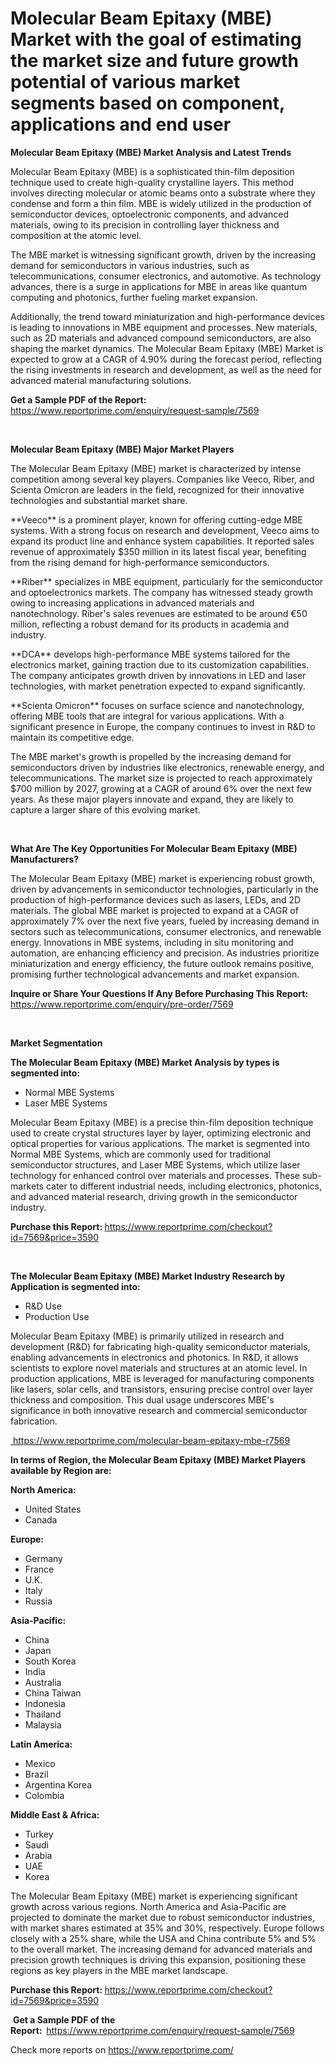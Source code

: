 <p><h1>Molecular Beam Epitaxy (MBE) Market with the goal of estimating the market size and future growth potential of various market segments based on component, applications and end user</h1></p><p><strong>Molecular Beam Epitaxy (MBE) Market Analysis and Latest Trends</strong></p>
<p><p>Molecular Beam Epitaxy (MBE) is a sophisticated thin-film deposition technique used to create high-quality crystalline layers. This method involves directing molecular or atomic beams onto a substrate where they condense and form a thin film. MBE is widely utilized in the production of semiconductor devices, optoelectronic components, and advanced materials, owing to its precision in controlling layer thickness and composition at the atomic level.</p><p>The MBE market is witnessing significant growth, driven by the increasing demand for semiconductors in various industries, such as telecommunications, consumer electronics, and automotive. As technology advances, there is a surge in applications for MBE in areas like quantum computing and photonics, further fueling market expansion. </p><p>Additionally, the trend toward miniaturization and high-performance devices is leading to innovations in MBE equipment and processes. New materials, such as 2D materials and advanced compound semiconductors, are also shaping the market dynamics. The Molecular Beam Epitaxy (MBE) Market is expected to grow at a CAGR of 4.90% during the forecast period, reflecting the rising investments in research and development, as well as the need for advanced material manufacturing solutions.</p></p>
<p><strong>Get a Sample PDF of the Report:&nbsp;</strong> <a href="https://www.reportprime.com/enquiry/request-sample/7569?utm_campaign=2201&utm_medium=2&utm_source=Github&utm_content=ia&utm_term=19032025&utm_id=molecular-beam-epitaxy-mbe">https://www.reportprime.com/enquiry/request-sample/7569</a></p>
<p>&nbsp;</p>
<p><strong>Molecular Beam Epitaxy (MBE) Major Market Players</strong></p>
<p><p>The Molecular Beam Epitaxy (MBE) market is characterized by intense competition among several key players. Companies like Veeco, Riber, and Scienta Omicron are leaders in the field, recognized for their innovative technologies and substantial market share.</p><p>**Veeco** is a prominent player, known for offering cutting-edge MBE systems. With a strong focus on research and development, Veeco aims to expand its product line and enhance system capabilities. It reported sales revenue of approximately $350 million in its latest fiscal year, benefiting from the rising demand for high-performance semiconductors.</p><p>**Riber** specializes in MBE equipment, particularly for the semiconductor and optoelectronics markets. The company has witnessed steady growth owing to increasing applications in advanced materials and nanotechnology. Riber's sales revenues are estimated to be around €50 million, reflecting a robust demand for its products in academia and industry.</p><p>**DCA** develops high-performance MBE systems tailored for the electronics market, gaining traction due to its customization capabilities. The company anticipates growth driven by innovations in LED and laser technologies, with market penetration expected to expand significantly.</p><p>**Scienta Omicron** focuses on surface science and nanotechnology, offering MBE tools that are integral for various applications. With a significant presence in Europe, the company continues to invest in R&D to maintain its competitive edge.</p><p>The MBE market's growth is propelled by the increasing demand for semiconductors driven by industries like electronics, renewable energy, and telecommunications. The market size is projected to reach approximately $700 million by 2027, growing at a CAGR of around 6% over the next few years. As these major players innovate and expand, they are likely to capture a larger share of this evolving market.</p></p>
<p>&nbsp;</p>
<p><strong>What Are The Key Opportunities For Molecular Beam Epitaxy (MBE) Manufacturers?</strong></p>
<p><p>The Molecular Beam Epitaxy (MBE) market is experiencing robust growth, driven by advancements in semiconductor technologies, particularly in the production of high-performance devices such as lasers, LEDs, and 2D materials. The global MBE market is projected to expand at a CAGR of approximately 7% over the next five years, fueled by increasing demand in sectors such as telecommunications, consumer electronics, and renewable energy. Innovations in MBE systems, including in situ monitoring and automation, are enhancing efficiency and precision. As industries prioritize miniaturization and energy efficiency, the future outlook remains positive, promising further technological advancements and market expansion.</p></p>
<p><strong>Inquire or Share Your Questions If Any Before Purchasing This Report:</strong> <a href="https://www.reportprime.com/enquiry/pre-order/7569?utm_campaign=2201&utm_medium=2&utm_source=Github&utm_content=ia&utm_term=19032025&utm_id=molecular-beam-epitaxy-mbe">https://www.reportprime.com/enquiry/pre-order/7569</a></p>
<p>&nbsp;</p>
<p><strong>Market Segmentation</strong></p>
<p><strong>The Molecular Beam Epitaxy (MBE) Market Analysis by types is segmented into:</strong></p>
<p><ul><li>Normal MBE Systems</li><li>Laser MBE Systems</li></ul></p>
<p><p>Molecular Beam Epitaxy (MBE) is a precise thin-film deposition technique used to create crystal structures layer by layer, optimizing electronic and optical properties for various applications. The market is segmented into Normal MBE Systems, which are commonly used for traditional semiconductor structures, and Laser MBE Systems, which utilize laser technology for enhanced control over materials and processes. These sub-markets cater to different industrial needs, including electronics, photonics, and advanced material research, driving growth in the semiconductor industry.</p></p>
<p><strong>Purchase this Report:&nbsp;</strong><a href="https://www.reportprime.com/checkout?id=7569&price=3590&utm_campaign=2201&utm_medium=2&utm_source=Github&utm_content=ia&utm_term=19032025&utm_id=molecular-beam-epitaxy-mbe">https://www.reportprime.com/checkout?id=7569&price=3590</a></p>
<p>&nbsp;</p>
<p><strong>The Molecular Beam Epitaxy (MBE) Market Industry Research by Application is segmented into:</strong></p>
<p><ul><li>R&D Use</li><li>Production Use</li></ul></p>
<p><p>Molecular Beam Epitaxy (MBE) is primarily utilized in research and development (R&D) for fabricating high-quality semiconductor materials, enabling advancements in electronics and photonics. In R&D, it allows scientists to explore novel materials and structures at an atomic level. In production applications, MBE is leveraged for manufacturing components like lasers, solar cells, and transistors, ensuring precise control over layer thickness and composition. This dual usage underscores MBE's significance in both innovative research and commercial semiconductor fabrication.</p></p>
<p><a href="https://www.reportprime.com/molecular-beam-epitaxy-mbe-r7569?utm_campaign=2201&utm_medium=2&utm_source=Github&utm_content=ia&utm_term=19032025&utm_id=molecular-beam-epitaxy-mbe">&nbsp;https://www.reportprime.com/molecular-beam-epitaxy-mbe-r7569</a></p>
<p><strong>In terms of Region, the Molecular Beam Epitaxy (MBE) Market Players available by Region are:</strong></p>
<p>
    <p> <strong> North America: </strong>
        <ul>
            <li>United States</li>
            <li>Canada</li>
        </ul>
        </p> 
    <p> <strong> Europe: </strong>
        <ul>
            <li>Germany</li>
            <li>France</li>
            <li>U.K.</li>
            <li>Italy</li>
            <li>Russia</li>
        </ul>
        </p> 
    <p> <strong> Asia-Pacific: </strong>
        <ul>
            <li>China</li>
            <li>Japan</li>
            <li>South Korea</li>
            <li>India</li>
            <li>Australia</li>
            <li>China Taiwan</li>
            <li>Indonesia</li>
            <li>Thailand</li>
            <li>Malaysia</li>
        </ul>
        </p> 
    <p> <strong> Latin America: </strong>
        <ul>
            <li>Mexico</li>
            <li>Brazil</li>
            <li>Argentina Korea</li>
            <li>Colombia</li>
        </ul>
        </p> 
    <p> <strong> Middle East & Africa: </strong>
        <ul>
            <li>Turkey</li>
            <li>Saudi</li>
            <li>Arabia</li>
            <li>UAE</li>
            <li>Korea</li>
        </ul>
    </p>
    </p>
<p><p>The Molecular Beam Epitaxy (MBE) market is experiencing significant growth across various regions. North America and Asia-Pacific are projected to dominate the market due to robust semiconductor industries, with market shares estimated at 35% and 30%, respectively. Europe follows closely with a 25% share, while the USA and China contribute 5% and 5% to the overall market. The increasing demand for advanced materials and precision growth techniques is driving this expansion, positioning these regions as key players in the MBE market landscape.</p></p>
<p><strong>Purchase this Report: </strong><a href="https://www.reportprime.com/checkout?id=7569&price=3590&utm_campaign=2201&utm_medium=2&utm_source=Github&utm_content=ia&utm_term=19032025&utm_id=molecular-beam-epitaxy-mbe">https://www.reportprime.com/checkout?id=7569&price=3590</a></p>
<p>&nbsp;<strong>Get a Sample PDF of the Report:&nbsp;&nbsp;</strong><a href="https://www.reportprime.com/enquiry/request-sample/7569?utm_campaign=2201&utm_medium=2&utm_source=Github&utm_content=ia&utm_term=19032025&utm_id=molecular-beam-epitaxy-mbe">https://www.reportprime.com/enquiry/request-sample/7569</a></p>
<p><strong></strong></p>
<p>Check more reports on <a href="https://www.reportprime.com/?utm_campaign=2201&utm_medium=2&utm_source=Github&utm_content=ia&utm_term=19032025&utm_id=molecular-beam-epitaxy-mbe">https://www.reportprime.com/</a></p>